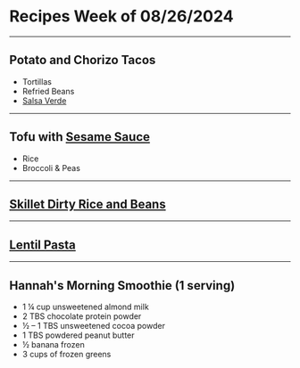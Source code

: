 # Recipes Week of 08/26/2024

---

## Potato and Chorizo Tacos
- Tortillas
- Refried Beans
- [Salsa Verde](./salsaVerde.md)

---

## Tofu with [Sesame Sauce](https://www.noracooks.com/wprm_print/9782)
- Rice
- Broccoli & Peas

---

## [Skillet Dirty Rice and Beans](https://momsdinner.net/wprm_print/skillet-dirty-rice-beans)

---

## [Lentil Pasta](https://theplantbasedschool.com/wprm_print/lentil-pasta)

---

## Hannah's Morning Smoothie (1 serving)

- 1 ¼ cup unsweetened almond milk
- 2 TBS chocolate protein powder
- ½ – 1 TBS unsweetened cocoa powder
- 1 TBS powdered peanut butter
- ½ banana frozen
- 3 cups of frozen greens